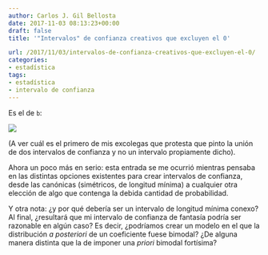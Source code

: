 ```yaml
---
author: Carlos J. Gil Bellosta
date: 2017-11-03 08:13:23+00:00
draft: false
title: '"Intervalos" de confianza creativos que excluyen el 0'

url: /2017/11/03/intervalos-de-confianza-creativos-que-excluyen-el-0/
categories:
- estadística
tags:
- estadística
- intervalo de confianza
---
```


Es el de `b`:

![](/wp-uploads/2017/11/intervalo_confianza.png#center)

(A ver cuál es el primero de mis excolegas que protesta que pinto la unión de dos intervalos de confianza y no un intervalo propiamente dicho).

Ahora un poco más en serio: esta entrada se me ocurrió mientras pensaba en las distintas opciones existentes para crear intervalos de confianza, desde las canónicas (simétricos, de longitud mínima) a cualquier otra elección de algo que contenga la debida cantidad de probabilidad.

Y otra nota: ¿y por qué debería ser un intervalo de longitud mínima conexo? Al final, ¿resultará que mi intervalo de confianza de fantasía podría ser razonable en algún caso? Es decir, ¿podríamos crear un modelo en el que la distribución _a posteriori_ de un coeficiente fuese bimodal? ¿De alguna manera distinta que la de imponer una _priori_ bimodal fortísima?
